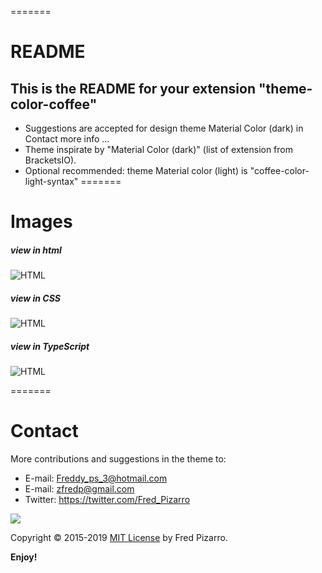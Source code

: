 =======
# README
## This is the README for your extension "theme-color-coffee"
* Suggestions are accepted for design theme Material Color (dark) in Contact more info ...
* Theme inspirate by "Material Color (dark)" (list of extension from BracketsIO).
* Optional recommended: theme Material color (light) is "coffee-color-light-syntax"
=======
# Images

##### view in html
![HTML](https://i.imgur.com/KG2HjmV.png)
##### view in CSS
![HTML](https://i.imgur.com/yEKI64Y.png)
##### view in TypeScript
![HTML](https://i.imgur.com/WdFc9N8.png)

=======
# Contact
More contributions and suggestions in the theme to:

* E-mail:  Freddy_ps_3@hotmail.com
* E-mail:  zfredp@gmail.com
* Twitter: https://twitter.com/Fred_Pizarro

[![](https://www.paypalobjects.com/en_US/i/btn/btn_donateCC_LG.gif)](https://www.paypal.com/cgi-bin/webscr?cmd=_s-xclick&hosted_button_id=9FEYWVG55XD3E&source=url)

Copyright © 2015-2019 [MIT License](https://github.com/FredPizarro/theme-dark-coffee-color-syntax/blob/master/LICENSE) by Fred Pizarro.

**Enjoy!**
